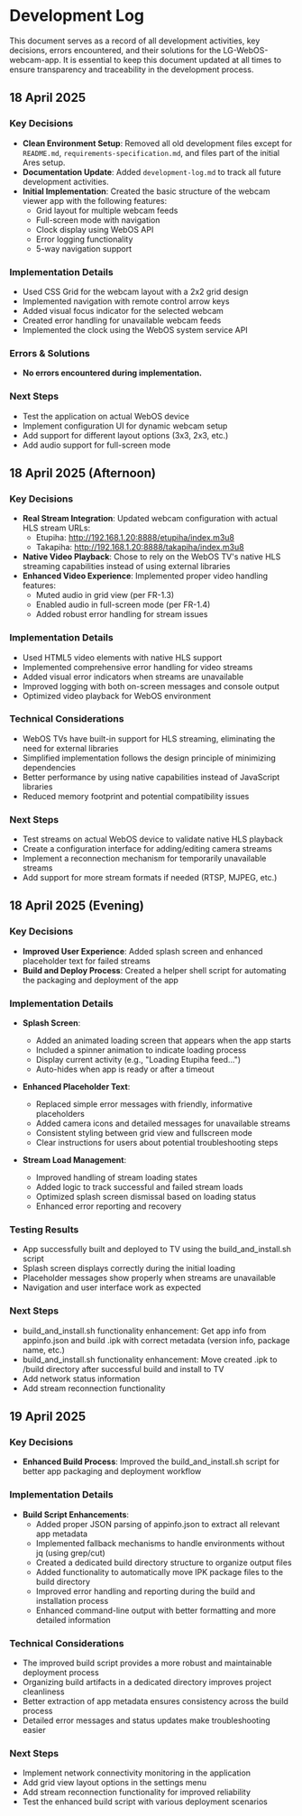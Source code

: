 # Development Log

This document serves as a record of all development activities, key decisions, errors encountered, and their solutions for the LG-WebOS-webcam-app. It is essential to keep this document updated at all times to ensure transparency and traceability in the development process.

## 18 April 2025

### Key Decisions
- **Clean Environment Setup**: Removed all old development files except for `README.md`, `requirements-specification.md`, and files part of the initial Ares setup.
- **Documentation Update**: Added `development-log.md` to track all future development activities.
- **Initial Implementation**: Created the basic structure of the webcam viewer app with the following features:
  - Grid layout for multiple webcam feeds
  - Full-screen mode with navigation
  - Clock display using WebOS API
  - Error logging functionality
  - 5-way navigation support

### Implementation Details
- Used CSS Grid for the webcam layout with a 2x2 grid design
- Implemented navigation with remote control arrow keys
- Added visual focus indicator for the selected webcam
- Created error handling for unavailable webcam feeds
- Implemented the clock using the WebOS system service API

### Errors & Solutions
- **No errors encountered during implementation.**

### Next Steps
- Test the application on actual WebOS device
- Implement configuration UI for dynamic webcam setup
- Add support for different layout options (3x3, 2x3, etc.)
- Add audio support for full-screen mode

## 18 April 2025 (Afternoon)

### Key Decisions
- **Real Stream Integration**: Updated webcam configuration with actual HLS stream URLs:
  - Etupiha: http://192.168.1.20:8888/etupiha/index.m3u8
  - Takapiha: http://192.168.1.20:8888/takapiha/index.m3u8
- **Native Video Playback**: Chose to rely on the WebOS TV's native HLS streaming capabilities instead of using external libraries
- **Enhanced Video Experience**: Implemented proper video handling features:
  - Muted audio in grid view (per FR-1.3)
  - Enabled audio in full-screen mode (per FR-1.4)
  - Added robust error handling for stream issues

### Implementation Details
- Used HTML5 video elements with native HLS support
- Implemented comprehensive error handling for video streams
- Added visual error indicators when streams are unavailable
- Improved logging with both on-screen messages and console output
- Optimized video playback for WebOS environment

### Technical Considerations
- WebOS TVs have built-in support for HLS streaming, eliminating the need for external libraries
- Simplified implementation follows the design principle of minimizing dependencies
- Better performance by using native capabilities instead of JavaScript libraries
- Reduced memory footprint and potential compatibility issues

### Next Steps
- Test streams on actual WebOS device to validate native HLS playback
- Create a configuration interface for adding/editing camera streams
- Implement a reconnection mechanism for temporarily unavailable streams
- Add support for more stream formats if needed (RTSP, MJPEG, etc.)

## 18 April 2025 (Evening)

### Key Decisions
- **Improved User Experience**: Added splash screen and enhanced placeholder text for failed streams
- **Build and Deploy Process**: Created a helper shell script for automating the packaging and deployment of the app

### Implementation Details
- **Splash Screen**:
  - Added an animated loading screen that appears when the app starts
  - Included a spinner animation to indicate loading process
  - Display current activity (e.g., "Loading Etupiha feed...")
  - Auto-hides when app is ready or after a timeout
  
- **Enhanced Placeholder Text**:
  - Replaced simple error messages with friendly, informative placeholders
  - Added camera icons and detailed messages for unavailable streams
  - Consistent styling between grid view and fullscreen mode
  - Clear instructions for users about potential troubleshooting steps

- **Stream Load Management**:
  - Improved handling of stream loading states
  - Added logic to track successful and failed stream loads
  - Optimized splash screen dismissal based on loading status
  - Enhanced error reporting and recovery

### Testing Results
- App successfully built and deployed to TV using the build_and_install.sh script
- Splash screen displays correctly during the initial loading
- Placeholder messages show properly when streams are unavailable
- Navigation and user interface work as expected

### Next Steps
- build_and_install.sh functionality enhancement: Get app info from appinfo.json and build .ipk with correct metadata (version info, package name, etc.)
- build_and_install.sh functionality enhancement: Move created .ipk to /build directory after successful build and install to TV
- Add network status information
- Add stream reconnection functionality

## 19 April 2025

### Key Decisions
- **Enhanced Build Process**: Improved the build_and_install.sh script for better app packaging and deployment workflow

### Implementation Details
- **Build Script Enhancements**:
  - Added proper JSON parsing of appinfo.json to extract all relevant app metadata
  - Implemented fallback mechanisms to handle environments without jq (using grep/cut)
  - Created a dedicated build directory structure to organize output files
  - Added functionality to automatically move IPK package files to the build directory
  - Improved error handling and reporting during the build and installation process
  - Enhanced command-line output with better formatting and more detailed information

### Technical Considerations
- The improved build script provides a more robust and maintainable deployment process
- Organizing build artifacts in a dedicated directory improves project cleanliness
- Better extraction of app metadata ensures consistency across the build process
- Detailed error messages and status updates make troubleshooting easier

### Next Steps
- Implement network connectivity monitoring in the application
- Add grid view layout options in the settings menu
- Add stream reconnection functionality for improved reliability
- Test the enhanced build script with various deployment scenarios
